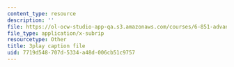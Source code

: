 ```yaml
---
content_type: resource
description: ''
file: https://ol-ocw-studio-app-qa.s3.amazonaws.com/courses/6-851-advanced-data-structures-spring-2012/7719d548707d5334a48d006cb51c9757_RecEYrnvGPM.vtt
file_type: application/x-subrip
resourcetype: Other
title: 3play caption file
uid: 7719d548-707d-5334-a48d-006cb51c9757
---
```

